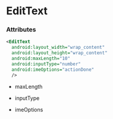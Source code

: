 # EditText

### Attributes

```xml
<EditText
  android:layout_width="wrap_content"
  android:layout_height="wrap_content"
  android:maxLength="10"
  android:inputType="number"
  android:imeOptions="actionDone"
  />

```

- maxLength

- inputType

- imeOptions

